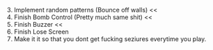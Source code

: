 3. Implement random patterns (Bounce off walls) << 
4. Finish Bomb Control (Pretty much same shit) << 
5. Finish Buzzer << 
6. Finish Lose Screen
7. Make it it so that you dont get fucking seziures everytime you play. 
